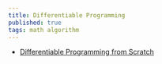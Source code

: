 ```yaml
---
title: Differentiable Programming
published: true
tags: math algorithm
---
```

- [Differentiable Programming from Scratch](https://thenumb.at/Autodiff/#)
